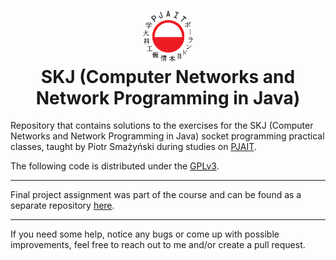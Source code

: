 <h1 align="center">
  <div>
    <img width="80" src="https://raw.githubusercontent.com/itischrisd/itis-PJATK/main/logo.svg" alt="" />
  </div>
  SKJ (Computer Networks and Network Programming in Java)
</h1>

Repository that contains solutions to the exercises for the SKJ (Computer Networks and Network Programming in Java) socket programming practical classes, taught by Piotr Smażyński during studies on [PJAIT](https://www.pja.edu.pl/en/).

The following code is distributed under the [GPLv3](./LICENSE).

---

Final project assignment was part of the course and can be found as a separate repository [here](https://github.com/itischrisd/DistributedDB).

---

If you need some help, notice any bugs or come up with possible improvements, feel free to reach out to me and/or create a pull request.
